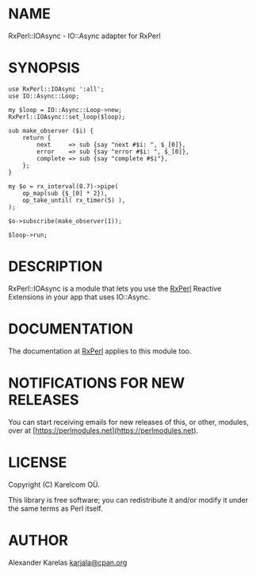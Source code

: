 # NAME

RxPerl::IOAsync - IO::Async adapter for RxPerl

# SYNOPSIS

    use RxPerl::IOAsync ':all';
    use IO::Async::Loop;

    my $loop = IO::Async::Loop->new;
    RxPerl::IOAsync::set_loop($loop);

    sub make_observer ($i) {
        return {
            next     => sub {say "next #$i: ", $_[0]},
            error    => sub {say "error #$i: ", $_[0]},
            complete => sub {say "complete #$i"},
        };
    }

    my $o = rx_interval(0.7)->pipe(
        op_map(sub {$_[0] * 2}),
        op_take_until( rx_timer(5) ),
    );

    $o->subscribe(make_observer(1));

    $loop->run;

# DESCRIPTION

RxPerl::IOAsync is a module that lets you use the [RxPerl](https://metacpan.org/pod/RxPerl) Reactive Extensions in your app that uses IO::Async.

# DOCUMENTATION

The documentation at [RxPerl](https://metacpan.org/pod/RxPerl) applies to this module too.

# NOTIFICATIONS FOR NEW RELEASES

You can start receiving emails for new releases of this, or other, modules, over at [https://perlmodules.net](https://perlmodules.net).

# LICENSE

Copyright (C) Karelcom OÜ.

This library is free software; you can redistribute it and/or modify
it under the same terms as Perl itself.

# AUTHOR

Alexander Karelas <karjala@cpan.org>
